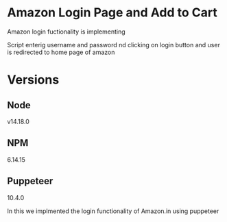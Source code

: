 # **Amazon Login Page and Add to Cart**

Amazon login fuctionality is implementing

Script enterig username and password nd clicking on login button and user is redirected to home page of amazon


# Versions

## Node

v14.18.0

## NPM

6.14.15

## Puppeteer

10.4.0

In this we implmented the login functionality of Amazon.in using puppeteer

